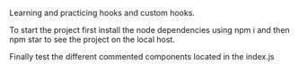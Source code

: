 Learning and practicing hooks and custom hooks.

To start the project first install the node dependencies using npm i and then npm star to see the project on the local host.

Finally test the different commented components located in the index.js
